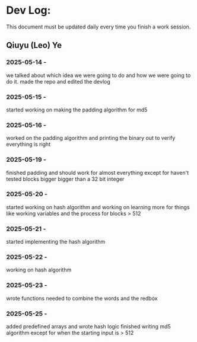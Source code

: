 # Dev Log:

This document must be updated daily every time you finish a work session.

## Qiuyu (Leo) Ye

### 2025-05-14 -
we talked about which idea we were going to do and how we were going to do it. made the repo and edited the devlog

### 2025-05-15 -
started working on making the padding algorithm for md5

### 2025-05-16 -
worked on the padding algorithm and printing the binary out to verify everything is right

### 2025-05-19 -
finished padding and should work for almost everything except for haven't tested blocks bigger bigger than a 32 bit integer

### 2025-05-20 -
started working on hash algorithm and working on learning more for things like working variables and the process for blocks > 512

### 2025-05-21 -
started implementing the hash algorithm

### 2025-05-22 -
working on hash algorithm

### 2025-05-23 -
wrote functions needed to combine the words and the redbox

### 2025-05-25 -
added predefined arrays and wrote hash logic
finished writing md5 algorithm except for when the starting input is > 512
